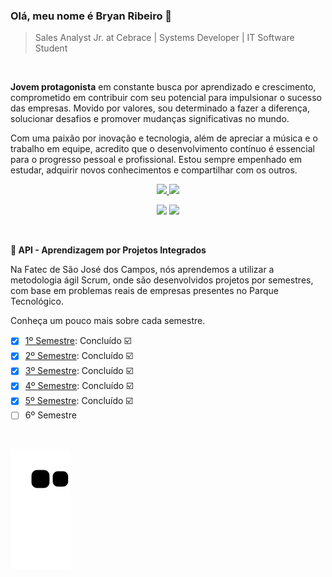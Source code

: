 ### Olá, meu nome é Bryan Ribeiro :rocket:

> Sales Analyst Jr. at Cebrace | Systems Developer | IT Software Student

<br>

**Jovem protagonista** em constante busca por aprendizado e crescimento, comprometido em contribuir com seu potencial para impulsionar o sucesso das empresas. Movido por valores, sou determinado a fazer a diferença, solucionar desafios e promover mudanças significativas no mundo.

Com uma paixão por inovação e tecnologia, além de apreciar a música e o trabalho em equipe, acredito que o desenvolvimento contínuo é essencial para o progresso pessoal e profissional. Estou sempre empenhado em estudar, adquirir novos conhecimentos e compartilhar com os outros.

<div align="center">
  <a href="https://github.com/BryanRibeiro">
  <img height="180em" src="https://github-readme-stats.vercel.app/api?username=BryanRibeiro&show_icons=true&theme=tokyonight&include_all_commits=true&count_private=true"/>
  
  <img height="180em" src="https://github-readme-stats.vercel.app/api/top-langs/?username=Antonio-Zago&layout=compact&langs_count=7&theme=tokyonight"/>
  
 [<img src="https://img.shields.io/badge/linkedin-%230077B5.svg?&style=for-the-badge&logo=linkedin&logoColor=white" />](https://linkedin.com/in/bryanrribeiro/) [<img src = "https://img.shields.io/badge/instagram-%23E4405F.svg?&style=for-the-badge&logo=instagram&logoColor=white">](https://www.instagram.com/bryanrribeiro/)
</div>

<br>

**🎯 API - Aprendizagem por Projetos Integrados**

Na Fatec de São José dos Campos, nós aprendemos a utilizar a metodologia ágil Scrum, onde são desenvolvidos projetos por semestres, com base em problemas reais de empresas presentes no Parque Tecnológico. 

Conheça um pouco mais sobre cada semestre.

 - [x] [1º Semestre](https://github.com/Grupo-1-2020-PI-FATEC-ADS/SOS-EDUCA): Concluído ☑️
 - [x] [2º Semestre](https://github.com/Time-1-ADS/ProjetoGSW/tree/sprints): Concluído ☑️
 - [x] [3º Semestre](https://github.com/Doc-Docker/APIMidAll): Concluído ☑️
 - [x] [4º Semestre](https://github.com/Doc-Docker/APISubiter): Concluído ☑️
 - [x] [5º Semestre](https://github.com/TechNinjass/midall-parent): Concluído ☑️
 - [ ] 6º Semestre

<br>

<div> 
 </a>
 
   ![Snake animation](https://github.com/ZaionKun/ZaionKun/blob/output/github-contribution-grid-snake.svg)</a>
</div>   
